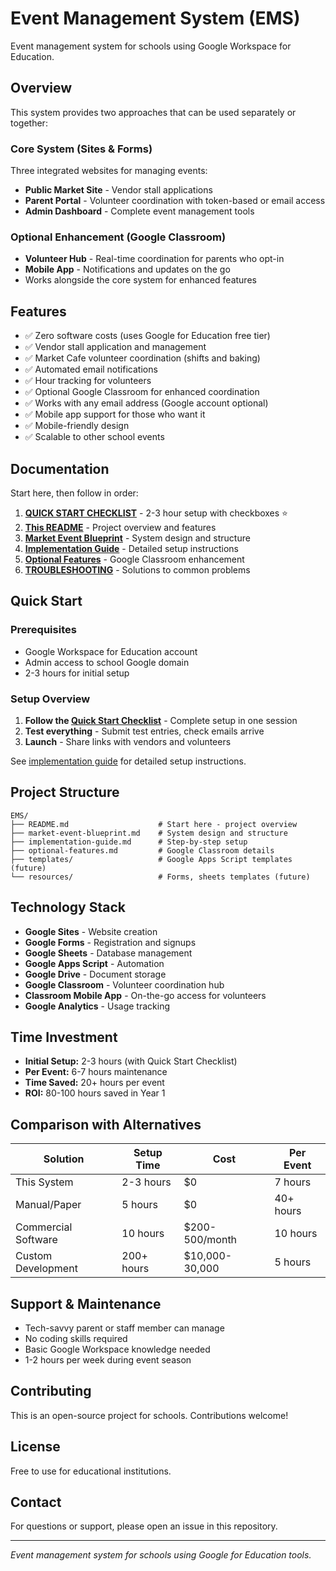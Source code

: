 # Event Management System (EMS)

Event management system for schools using Google Workspace for Education.

## Overview

This system provides two approaches that can be used separately or together:

### Core System (Sites & Forms)
Three integrated websites for managing events:
- **Public Market Site** - Vendor stall applications
- **Parent Portal** - Volunteer coordination with token-based or email access
- **Admin Dashboard** - Complete event management tools

### Optional Enhancement (Google Classroom)
- **Volunteer Hub** - Real-time coordination for parents who opt-in
- **Mobile App** - Notifications and updates on the go
- Works alongside the core system for enhanced features

## Features

- ✅ Zero software costs (uses Google for Education free tier)
- ✅ Vendor stall application and management
- ✅ Market Cafe volunteer coordination (shifts and baking)
- ✅ Automated email notifications
- ✅ Hour tracking for volunteers
- ✅ Optional Google Classroom for enhanced coordination
- ✅ Works with any email address (Google account optional)
- ✅ Mobile app support for those who want it
- ✅ Mobile-friendly design
- ✅ Scalable to other school events

## Documentation

Start here, then follow in order:

1. **[QUICK START CHECKLIST](QUICK-START-CHECKLIST.md)** - 2-3 hour setup with checkboxes ⭐
2. **[This README](README.md)** - Project overview and features
3. **[Market Event Blueprint](market-event-blueprint.md)** - System design and structure  
4. **[Implementation Guide](implementation-guide.md)** - Detailed setup instructions
5. **[Optional Features](optional-features.md)** - Google Classroom enhancement
6. **[TROUBLESHOOTING](TROUBLESHOOTING.md)** - Solutions to common problems

## Quick Start

### Prerequisites
- Google Workspace for Education account
- Admin access to school Google domain
- 2-3 hours for initial setup

### Setup Overview
1. **Follow the [Quick Start Checklist](QUICK-START-CHECKLIST.md)** - Complete setup in one session
2. **Test everything** - Submit test entries, check emails arrive
3. **Launch** - Share links with vendors and volunteers

See [implementation guide](implementation-guide.md) for detailed setup instructions.

## Project Structure

```
EMS/
├── README.md                    # Start here - project overview
├── market-event-blueprint.md    # System design and structure
├── implementation-guide.md      # Step-by-step setup
├── optional-features.md         # Google Classroom details
├── templates/                   # Google Apps Script templates (future)
└── resources/                   # Forms, sheets templates (future)
```

## Technology Stack

- **Google Sites** - Website creation
- **Google Forms** - Registration and signups
- **Google Sheets** - Database management
- **Google Apps Script** - Automation
- **Google Drive** - Document storage
- **Google Classroom** - Volunteer coordination hub
- **Classroom Mobile App** - On-the-go access for volunteers
- **Google Analytics** - Usage tracking

## Time Investment

- **Initial Setup:** 2-3 hours (with Quick Start Checklist)
- **Per Event:** 6-7 hours maintenance
- **Time Saved:** 20+ hours per event
- **ROI:** 80-100 hours saved in Year 1

## Comparison with Alternatives

| Solution | Setup Time | Cost | Per Event |
|----------|------------|------|-----------|
| This System | 2-3 hours | $0 | 7 hours |
| Manual/Paper | 5 hours | $0 | 40+ hours |
| Commercial Software | 10 hours | $200-500/month | 10 hours |
| Custom Development | 200+ hours | $10,000-30,000 | 5 hours |

## Support & Maintenance

- Tech-savvy parent or staff member can manage
- No coding skills required
- Basic Google Workspace knowledge needed
- 1-2 hours per week during event season

## Contributing

This is an open-source project for schools. Contributions welcome!

## License

Free to use for educational institutions.

## Contact

For questions or support, please open an issue in this repository.

---

*Event management system for schools using Google for Education tools.*